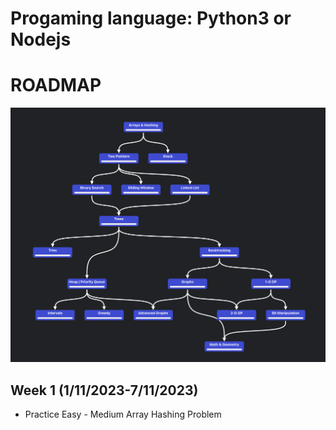 # Progaming language: Python3 or Nodejs

# ROADMAP
![Alt text](images/roadmap.png)

## Week 1 (1/11/2023-7/11/2023)
- Practice Easy - Medium Array Hashing Problem